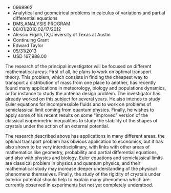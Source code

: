 
* 0969962
* Analytical and geometrical problems in calculus of variations and partial differential equations
* DMS,ANALYSIS PROGRAM
* 06/01/2010,02/17/2012
* Alessio Figalli,TX,University of Texas at Austin
* Continuing Grant
* Edward Taylor
* 05/31/2013
* USD 167,988.00

The research of the principal investigator will be focused on different
mathematical areas. First of all, he plans to work on optimal transport theory.
This problem, which consists in finding the cheapest way to transport a
distribution of mass from one place to another, has recently found many
applications in meteorology, biology and populations dynamics, or for instance
to study the antenna design problem. The investigator has already worked on this
subject for several years. He also intends to study Euler equations for
incompressible fluids and to work on problems of semiclassical limit coming from
quantum physics. Finally, he wishes to apply some of his recent results on some
"improved" version of the classical isoperimetric inequalities to study the
stability of the shapes of crystals under the action of an external potential.

The research described above has applications in many different areas: the
optimal transport problem has obvious application to economics, but it has also
shown to be very interdisciplinary, with links with other areas of mathematics
like geometry, probability and partial differential equations, and also with
physics and biology. Euler equations and semiclassical limits are classical
problem in physics and quantum physics, and their mathematical study may
increase deeper understanding of the physical phenomena themselves. Finally, the
study of the rigidity of crystals under exterior potential should help to
explain many phenomena which are currently observed in experiments but not yet
completely understood.
